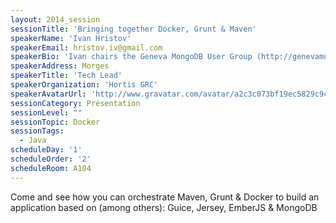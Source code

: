 ```yaml
---
layout: 2014_session
sessionTitle: 'Bringing together Docker, Grunt & Maven'
speakerName: 'Ivan Hristov'
speakerEmail: hristov.iv@gmail.com
speakerBio: 'Ivan chairs the Geneva MongoDB User Group (http://genevamug.ch/) and works as a Technical Lead for Hortis GRC SA (http://www.hortis.ch/). In his free time, he maintains a technical blog (http://ingini.org/) and contributes to open-source projects.  '
speakerAddress: Morges
speakerTitle: 'Tech Lead'
speakerOrganization: 'Hortis GRC'
speakerAvatarUrl: 'http://www.gravatar.com/avatar/a2c3c073bf19ec5829c9cb48c153b5f0?size=200&default=mm'
sessionCategory: Présentation
sessionLevel: ""
sessionTopic: Docker
sessionTags:
  - Java
scheduleDay: '1'
scheduleOrder: '2'
scheduleRoom: A104
---
```


Come and see how you can orchestrate Maven, Grunt & Docker to build an application based on (among others): Guice, Jersey, EmberJS & MongoDB 
